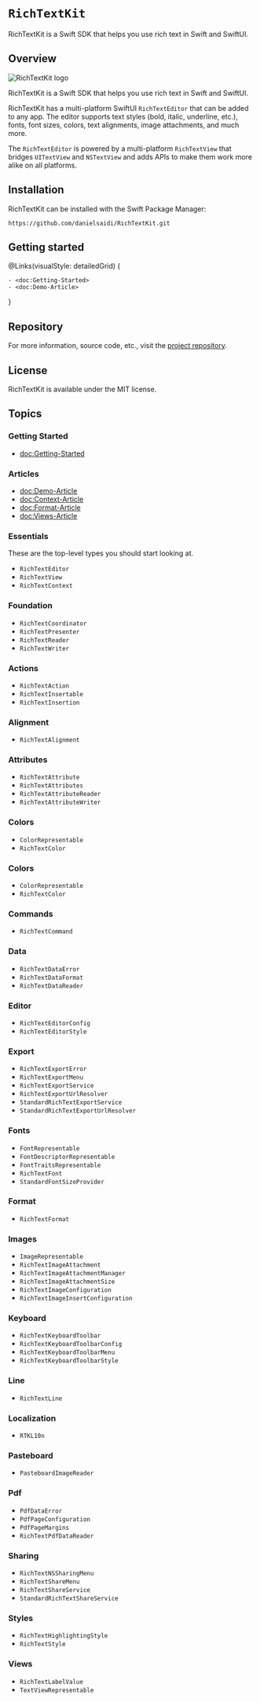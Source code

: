 # ``RichTextKit``

RichTextKit is a Swift SDK that helps you use rich text in Swift and SwiftUI.


## Overview

![RichTextKit logo](Logo.png)

RichTextKit is a Swift SDK that helps you use rich text in Swift and SwiftUI.

RichTextKit has a multi-platform SwiftUI ``RichTextEditor`` that can be added to any app. The editor supports text styles (bold, italic, underline, etc.), fonts, font sizes, colors, text alignments, image attachments, and much more.

The ``RichTextEditor`` is powered by a multi-platform `RichTextView` that bridges `UITextView` and `NSTextView` and adds APIs to make them work more alike on all platforms.



## Installation

RichTextKit can be installed with the Swift Package Manager:

```
https://github.com/danielsaidi/RichTextKit.git
```



## Getting started

@Links(visualStyle: detailedGrid) {
    
    - <doc:Getting-Started>
    - <doc:Demo-Article>
}



## Repository

For more information, source code, etc., visit the [project repository](https://github.com/danielsaidi/RichTextKit).



## License

RichTextKit is available under the MIT license.



## Topics

### Getting Started

- <doc:Getting-Started>

### Articles

- <doc:Demo-Article>
- <doc:Context-Article>
- <doc:Format-Article>
- <doc:Views-Article>

### Essentials

These are the top-level types you should start looking at.

- ``RichTextEditor``
- ``RichTextView``
- ``RichTextContext``

### Foundation

- ``RichTextCoordinator``
- ``RichTextPresenter``
- ``RichTextReader``
- ``RichTextWriter``

### Actions

- ``RichTextAction``
- ``RichTextInsertable``
- ``RichTextInsertion``

### Alignment

- ``RichTextAlignment``

### Attributes

- ``RichTextAttribute``
- ``RichTextAttributes``
- ``RichTextAttributeReader``
- ``RichTextAttributeWriter``

### Colors

- ``ColorRepresentable``
- ``RichTextColor``

### Colors

- ``ColorRepresentable``
- ``RichTextColor``

### Commands

- ``RichTextCommand``

### Data

- ``RichTextDataError``
- ``RichTextDataFormat``
- ``RichTextDataReader``

### Editor

- ``RichTextEditorConfig``
- ``RichTextEditorStyle``

### Export

- ``RichTextExportError``
- ``RichTextExportMenu``
- ``RichTextExportService``
- ``RichTextExportUrlResolver``
- ``StandardRichTextExportService``
- ``StandardRichTextExportUrlResolver``

### Fonts

- ``FontRepresentable``
- ``FontDescriptorRepresentable``
- ``FontTraitsRepresentable``
- ``RichTextFont``
- ``StandardFontSizeProvider``

### Format

- ``RichTextFormat``

### Images

- ``ImageRepresentable``
- ``RichTextImageAttachment``
- ``RichTextImageAttachmentManager``
- ``RichTextImageAttachmentSize``
- ``RichTextImageConfiguration``
- ``RichTextImageInsertConfiguration``

### Keyboard

- ``RichTextKeyboardToolbar``
- ``RichTextKeyboardToolbarConfig``
- ``RichTextKeyboardToolbarMenu``
- ``RichTextKeyboardToolbarStyle``

### Line

- ``RichTextLine``

### Localization

- ``RTKL10n``

### Pasteboard

- ``PasteboardImageReader``

### Pdf

- ``PdfDataError``
- ``PdfPageConfiguration``
- ``PdfPageMargins``
- ``RichTextPdfDataReader``

### Sharing

- ``RichTextNSSharingMenu``
- ``RichTextShareMenu``
- ``RichTextShareService``
- ``StandardRichTextShareService``

### Styles

- ``RichTextHighlightingStyle``
- ``RichTextStyle``

### Views

- ``RichTextLabelValue``
- ``TextViewRepresentable``



[License]: https://github.com/danielsaidi/RichTextKit/blob/master/LICENSE
[Repository]: https://github.com/danielsaidi/RichTextKit
